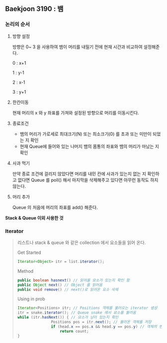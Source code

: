 

## Baekjoon 3190 : 뱀

### 논리의 순서

1. 방향 설정 

   방향은 0~ 3 을 사용하여 뱀이 머리를 내밀기 전에 현재 시간과 비교하여 설정해준다.

   0 : x+1

   1 : y-1

   2 : x-1

   3 : y+1 

2. 한칸이동

   현재 머리의 x 와 y 좌표를 가져와 설정된 방향으로 머리를 이동시킨다.

3. 종료조건

   * 뱀의 머리가 가로세로 최대크기(N) 또는 최소크기(0) 를 초과 또는 미만이 되었는 지 확인
   * 현재 Queue에 들어와 있는 나머지 뱀의 몸통의 좌표와 뱀의 머리가 마났는 지 확인

4. 사과 먹기

   만약 종료 조건에 걸리지 않았다면 머리를 내민 칸에 사과가 있는지 없는 지 확인하고 없다면 Queue 를 poll() 해서 마지막을 삭제해주고 있다면 아무런 동작도 하지 않는다.

5. 머리 추가

   Queue 의 처음에 머리의 좌표를 add() 해준다.

**Stack & Queue 이외 사용한 것**

### Iterator

>리스트나 stack & queue 와 같은 collection 에서 요소들을 읽어 온다.
>
>Get Started 
>
>```java
>Iterator<Object> itr = list.iterator();
>```
>
>Method
>
>```java
>public boolean hasnext() // 읽어올 요소가 있는지 확인 함
>public Object next() // Object 를 읽어옴 
>public void remove() // next()로 읽어온 요소 삭제
>```
>
>Using in prob
>```java
>Iterator<Positions> itr; // Positions 객체를 불러오는 iterator 생성
>itr = snake.iterator(); // Queue snake 에서 요소를 불러옴 
>while (itr.hasNext()) { // 요소가 남아 있는지 확인
>                Positions pos = itr.next(); // 불러온 객체를 저장
>                if (head.x == pos.x && head.y == pos.y) // 객체의 변수와 비교
>                    return count;
>}
>```
>



